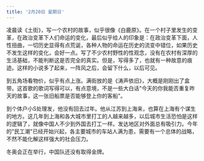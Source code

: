 ```yaml
---
title: '2月20日 星期日'
---
```

凌晨读《土街》，写一个农村的故事，似乎很像《白鹿原》。在一个村子里发生的变革，在政治变革下人们命运的变化，最后似乎给人的印象是：在政治变革下面，人性扭曲，一切历史显得有点荒诞，各种人物的命运在历史的流变中错位，如果历史不发生这样的变化，会好一点。写了不少农村野性的性观念，没有在农村有深厚的生活基础，不能判断这是否完全的真实。但是，写得多了，也就有一种故意的痕迹。这样的小说多了起来，一阵风之后，会留下什么，以后可见。

到五角场看物价，似乎有点上涨。满街放的是《涛声依旧》，大概是刚刚出了盒带。这首歌的歌词写得可以，有点意境，不是一些大白话"今天的你我能否重复昨天的故事，这一张旧船票是否能够登上你的客船"。

到个体户小S处理发，他没有回去过年。他从江苏到上海来，也算在上海有个谋生的地方。这几年到上海和各大城市里打工的人越来越多，以后城市生活恐怕是这样的逻辑了，就像中国人不少到外国去打工一样。发达地区对外面总有吸引力。今年的"民工潮"已经开始兴起，各主要城市的车站人满为患，需要有一个总体的战略，不然不能化解这样强大的社会压力。

冬奥会正在举行，中国队还没有取得金牌。

